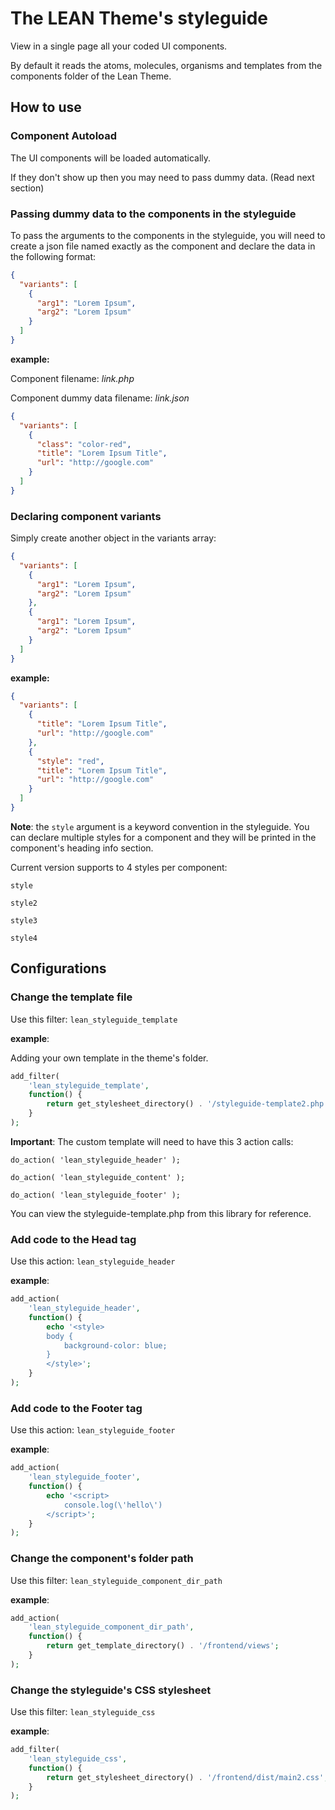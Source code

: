 # The LEAN Theme's styleguide
View in a single page all your coded UI components.

By default it reads the atoms, molecules, organisms and templates from the components folder of the Lean Theme.

## How to use

### Component Autoload

The UI components will be loaded automatically.

If they don't show up then you may need to pass dummy data. (Read next section)

### Passing dummy data to the components in the styleguide

To pass the arguments to the components in the styleguide, you will need to create a json file named exactly as the component
and declare the data in the following format:

```json
{
  "variants": [
    {
      "arg1": "Lorem Ipsum",
      "arg2": "Lorem Ipsum"
    }
  ]
}
```

**example:**

Component filename: _link.php_

Component dummy data filename: _link.json_

```json
{
  "variants": [
    {
      "class": "color-red",
      "title": "Lorem Ipsum Title",
      "url": "http://google.com"
    }
  ]
}
```

### Declaring component variants

Simply create another object in the variants array:

```json
{
  "variants": [
    {
      "arg1": "Lorem Ipsum",
      "arg2": "Lorem Ipsum"
    },
    {
      "arg1": "Lorem Ipsum",
      "arg2": "Lorem Ipsum"
    }
  ]
}
```

**example:**

```json
{
  "variants": [
    {
      "title": "Lorem Ipsum Title",
      "url": "http://google.com"
    },
    {
      "style": "red",
      "title": "Lorem Ipsum Title",
      "url": "http://google.com"
    }
  ]
}
```

**Note**: the `style` argument is a keyword convention in the styleguide.
You can declare multiple styles for a component and they will be printed in the component's heading info section.

Current version supports to 4 styles per component:

`style`

`style2`

`style3`

`style4`

## Configurations

### Change the template file

Use this filter:
`lean_styleguide_template`


**example**:

Adding your own template in the theme's folder.
```php
add_filter( 
    'lean_styleguide_template', 
    function() {
        return get_stylesheet_directory() . '/styleguide-template2.php';
    }
);
```

**Important**:
The custom template will need to have this 3 action calls:

`do_action( 'lean_styleguide_header' );`

`do_action( 'lean_styleguide_content' );`

`do_action( 'lean_styleguide_footer' );`

You can view the styleguide-template.php from this library for reference.

### Add code to the Head tag

Use this action: `lean_styleguide_header`

**example**:
```php
add_action( 
    'lean_styleguide_header', 
    function() {
        echo '<style>
        body {
            background-color: blue;
        }
        </style>';
    }
);
```

### Add code to the Footer tag

Use this action: `lean_styleguide_footer`

**example**:
```php
add_action( 
    'lean_styleguide_footer', 
    function() {
        echo '<script>
            console.log(\'hello\')
        </script>';
    }
);
```

### Change the component's folder path

Use this filter: `lean_styleguide_component_dir_path`

**example**:
```php
add_action(
	'lean_styleguide_component_dir_path',
	function() {
		return get_template_directory() . '/frontend/views';
	}
);
```

### Change the styleguide's CSS stylesheet

Use this filter: `lean_styleguide_css`

**example**:
```php
add_filter(
	'lean_styleguide_css',
	function() {
		return get_stylesheet_directory() . '/frontend/dist/main2.css';
	}
);
```